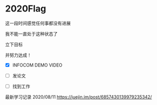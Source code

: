 # 2020Flag

这一段时间感觉任何事都没有进展

我不能一直处于这种状态了

立下目标

并努力达成！


- [x] INFOCOM DEMO VIDEO
- [ ] 发论文
- [ ] 找到工作


最新学习记录
2020/08/11 https://juejin.im/post/6857430139979235342/

 



